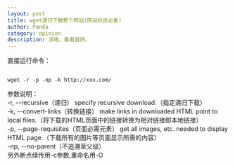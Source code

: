 ```yaml
---
layout: post
title: wget递归下载整个网站(网站扒皮必备)
author: Panda
category: opinion
description: 没啥，看看就好。
---
```


直接运行命令：
<pre><code>
wget -r -p -np -k http://xxx.com/
</code></pre>
参数说明：
<br>
-r, --recursive（递归） specify recursive download.（指定递归下载）
<br>
-k, --convert-links（转换链接） make links in downloaded HTML point to local files.（将下载的HTML页面中的链接转换为相对链接即本地链接）
<br>
-p, --page-requisites（页面必需元素） get all images, etc. needed to display HTML page.（下载所有的图片等页面显示所需的内容）
<br>
-np, --no-parent（不追溯至父级） 
<br>
另外断点续传用-c参数,重命名用-O
